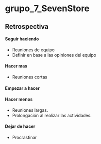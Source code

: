# grupo_7_SevenStore
## Retrospectiva

#### Seguir haciendo

- Reuniones de equipo
- Definir en base a las opiniones del equipo

#### Hacer mas

- Reuniones cortas

#### Empezar a hacer 



#### Hacer menos

- Reuniones largas.
- Prolongación al realizar las actividades.

#### Dejar de hacer

- Procrastinar